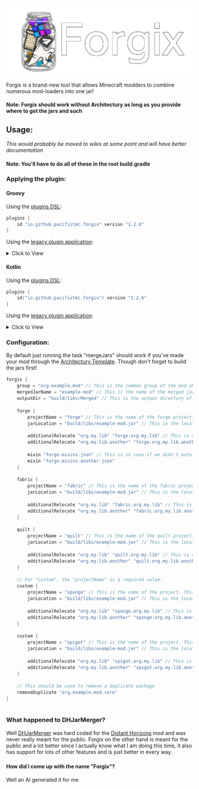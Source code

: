 ![Forgix](https://raw.githubusercontent.com/PacifistMC/Forgix/main/assets/forgix-with-text.png)
---
Forgix is a brand-new tool that allows Minecraft modders to combine numerous mod-loaders into one jar!

#### Note: Forgix should work without Architectury as long as you provide where to get the jars and such 
## Usage:
_This would probably be moved to wikis at some point and will have better documentation_
#### 
#### Note: You'll have to do all of these in the root build.gradle
### Applying the plugin:
#### Groovy
Using the [plugins DSL](https://docs.gradle.org/current/userguide/plugins.html#sec:plugins_block):

```groovy
plugins {
    id "io.github.pacifistmc.forgix" version "1.2.6"
}
```

Using the [legacy plugin application](https://docs.gradle.org/current/userguide/plugins.html#sec:old_plugin_application):
<details><summary>Click to View</summary>

```groovy
buildscript {
    repositories {
        maven {
            url "https://plugins.gradle.org/m2/"
        }
    }
    dependencies {
        classpath "io.github.pacifistmc.forgix:Forgix:1.2.6"
    }
}

apply plugin: "io.github.pacifistmc.forgix"
```
</details>

#### Kotlin

Using the [plugins DSL](https://docs.gradle.org/current/userguide/plugins.html#sec:plugins_block):

```kotlin
plugins {
    id("io.github.pacifistmc.forgix") version "1.2.6"
}
```

Using the [legacy plugin application](https://docs.gradle.org/current/userguide/plugins.html#sec:old_plugin_application):
<details><summary>Click to View</summary>

```kotlin
buildscript {
    repositories {
        maven {
            url = uri("https://plugins.gradle.org/m2/")
        }
    }
    dependencies {
        classpath("io.github.pacifistmc.forgix:Forgix:1.2.6")
    }
}

apply(plugin = "io.github.pacifistmc.forgix")
```
</details>

### Configuration:
By default just running the task "mergeJars" should work if you've made your mod through the [Architectury Template](https://github.com/architectury/architectury-templates). Though don't forget to build the jars first!
```groovy
forgix {
    group = "org.example.mod" // This is the common group of the mod which by default in Architectury Template it's defined as "maven_group" in your gradle.properties. If this property is not defined then by default it'll fetch the group from the maven_group property in your gradle.properties
    mergedJarName = "example-mod" // This is the name of the merged jar. If this property is not defined then by default it'll fetch the "archives_base_name" property with the "mod_version" property in your gradle.properties.
    outputDir = "build/libs/Merged" // This is the output directory of the merged jar from the root project. If this property is not defined then by default it's set to "Merged".
    
    forge {
        projectName = "forge" // This is the name of the forge project. If this property is not defined then by default it'll set to "forge" since that's the name the Architectury Template uses.
        jarLocation = "build/libs/example-mod.jar" // This is the location of the forge jar from the forge project. If this property is not defined then by default it fetches the jar with the shortest name.

        additionalRelocate "org.my.lib" "forge.org.my.lib" // This is an important one to know. This is how you can remap additional packages such as libraries and stuff.
        additionalRelocate "org.my.lib.another" "forge.org.my.lib.another"
        
        mixin "forge.mixins.json" // This is in case if we didn't auto detect the forge mixins.
        mixin "forge.mixins.another.json"
    }
    
    fabric {
        projectName = "fabric" // This is the name of the fabric project. If this property is not defined then by default it'll set to "fabric" since that's the name the Architectury Template uses.
        jarLocation = "build/libs/example-mod.jar" // This is the location of the fabric jar from the fabric project. If this property is not defined then by default it fetches the jar with the shortest name.
        
        additionalRelocate "org.my.lib" "fabric.org.my.lib" // This is an important one to know. This is how you can remap additional packages such as libraries and stuff.
        additionalRelocate "org.my.lib.another" "fabric.org.my.lib.another"
    }
    
    quilt {
        projectName = "quilt" // This is the name of the quilt project. If this property is not defined then by default it'll set to "quilt" since that's the name the Architectury Template uses.
        jarLocation = "build/libs/example-mod.jar" // This is the location of the quilt jar from the quilt project. If this property is not defined then by default it fetches the jar with the shortest name.
        
        additionalRelocate "org.my.lib" "quilt.org.my.lib" // This is an important one to know. This is how you can remap additional packages such as libraries and stuff.
        additionalRelocate "org.my.lib.another" "quilt.org.my.lib.another"
    }

    // For "custom", the "projectName" is a required value.
    custom {
        projectName = "sponge" // This is the name of the project. This is a required field.
        jarLocation = "build/libs/example-mod.jar" // This is the location of the jar from the project. If this property is not defined then by default it fetches the jar with the shortest name.
        
        additionalRelocate "org.my.lib" "sponge.org.my.lib" // This is an important one to know. This is how you can remap additional packages such as libraries and stuff.
        additionalRelocate "org.my.lib.another" "sponge.org.my.lib.another"
    }

    custom {
        projectName = "spigot" // This is the name of the project. This is a required field.
        jarLocation = "build/libs/example-mod.jar" // This is the location of the jar from the project. If this property is not defined then by default it fetches the jar with the shortest name.

        additionalRelocate "org.my.lib" "spigot.org.my.lib" // This is an important one to know. This is how you can remap additional packages such as libraries and stuff.
        additionalRelocate "org.my.lib.another" "spigot.org.my.lib.another"
    }
    
    // This should be used to remove a duplicate package
    removeDuplicate "org.example.mod.core"
}
```
#
### What happened to DHJarMerger?
Well [DHJarMerger](https://github.com/Ran-helo/DHJarMerger) was hard coded for the [Distant Horizons](https://www.curseforge.com/minecraft/mc-mods/distant-horizons) mod and was never really meant for the public. Forgix on the other hand is meant for the public and a lot better since I actually know what I am doing this time, it also has support for lots of other features and is just better in every way.
###
#### How did I come up with the name "Forgix"?
Well an AI generated it for me
